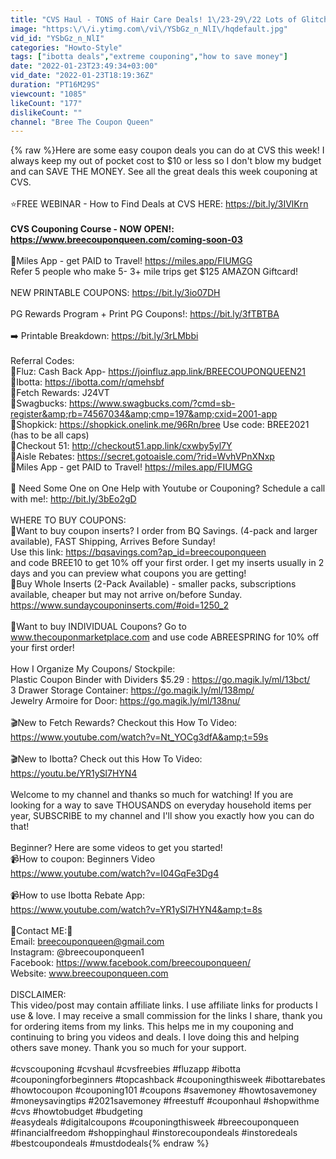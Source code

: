 ```yaml
---
title: "CVS Haul - TONS of Hair Care Deals! 1\/23-29\/22 Lots of Glitches!"
image: "https:\/\/i.ytimg.com\/vi\/YSbGz_n_NlI\/hqdefault.jpg"
vid_id: "YSbGz_n_NlI"
categories: "Howto-Style"
tags: ["ibotta deals","extreme couponing","how to save money"]
date: "2022-01-23T23:49:34+03:00"
vid_date: "2022-01-23T18:19:36Z"
duration: "PT16M29S"
viewcount: "1085"
likeCount: "177"
dislikeCount: ""
channel: "Bree The Coupon Queen"
---
```

{% raw %}Here are some easy coupon deals you can do at CVS this week! I always keep my out of pocket cost to $10 or less so I don't blow my budget and can SAVE THE MONEY. See all the great deals this week couponing at CVS.<br /><br />⭐️FREE WEBINAR - How to Find Deals at CVS HERE: <a rel="nofollow" target="blank" href="https://bit.ly/3IVlKrn">https://bit.ly/3IVlKrn</a><br /><br />**CVS Couponing Course - NOW OPEN!: <a rel="nofollow" target="blank" href="https://www.breecouponqueen.com/coming-soon-03">https://www.breecouponqueen.com/coming-soon-03</a><br /><br />**💸Miles App - get PAID to Travel! <a rel="nofollow" target="blank" href="https://miles.app/FIUMGG">https://miles.app/FIUMGG</a><br />Refer 5 people who make 5- 3+ mile trips get $125 AMAZON Giftcard!<br /><br />NEW PRINTABLE COUPONS: <a rel="nofollow" target="blank" href="https://bit.ly/3io07DH">https://bit.ly/3io07DH</a><br /><br />PG Rewards Program + Print PG Coupons!: <a rel="nofollow" target="blank" href="https://bit.ly/3fTBTBA">https://bit.ly/3fTBTBA</a><br /><br />➡️ Printable Breakdown: <a rel="nofollow" target="blank" href="https://bit.ly/3rLMbbi">https://bit.ly/3rLMbbi</a><br /><br />Referral Codes: <br />💸Fluz: Cash Back App- <a rel="nofollow" target="blank" href="https://joinfluz.app.link/BREECOUPONQUEEN21">https://joinfluz.app.link/BREECOUPONQUEEN21</a><br />💸Ibotta: <a rel="nofollow" target="blank" href="https://ibotta.com/r/qmehsbf">https://ibotta.com/r/qmehsbf</a>  <br />💸Fetch Rewards: J24VT<br />💸Swagbucks:  <a rel="nofollow" target="blank" href="https://www.swagbucks.com/?cmd=sb-register&amp;rb=74567034&amp;cmp=197&amp;cxid=2001-app">https://www.swagbucks.com/?cmd=sb-register&amp;rb=74567034&amp;cmp=197&amp;cxid=2001-app</a><br />💸Shopkick: <a rel="nofollow" target="blank" href="https://shopkick.onelink.me/96Rn/bree">https://shopkick.onelink.me/96Rn/bree</a>  Use code: BREE2021 (has to be all caps)<br />💸Checkout 51: <a rel="nofollow" target="blank" href="http://checkout51.app.link/cxwby5yl7Y">http://checkout51.app.link/cxwby5yl7Y</a><br />💸Aisle Rebates: <a rel="nofollow" target="blank" href="https://secret.gotoaisle.com/?rid=WvhVPnXNxp">https://secret.gotoaisle.com/?rid=WvhVPnXNxp</a> <br />💸Miles App - get PAID to Travel! <a rel="nofollow" target="blank" href="https://miles.app/FIUMGG">https://miles.app/FIUMGG</a><br /><br />👩 Need Some One on One Help with Youtube or Couponing? Schedule a call with me!: <a rel="nofollow" target="blank" href="http://bit.ly/3bEo2gD">http://bit.ly/3bEo2gD</a><br /><br />WHERE TO BUY COUPONS:<br />📜Want to buy coupon inserts? I order from BQ Savings. (4-pack and larger available), FAST Shipping, Arrives Before Sunday!<br />Use this link: <a rel="nofollow" target="blank" href="https://bqsavings.com?ap_id=breecouponqueen">https://bqsavings.com?ap_id=breecouponqueen</a><br />and code BREE10 to get 10% off your first order. I get my inserts usually in 2 days and you can preview what coupons you are getting! <br />📜Buy Whole Inserts (2-Pack Available) - smaller packs, subscriptions available, cheaper but may not arrive on/before Sunday. <a rel="nofollow" target="blank" href="https://www.sundaycouponinserts.com/#oid=1250_2">https://www.sundaycouponinserts.com/#oid=1250_2</a><br /><br />📜Want to buy INDIVIDUAL Coupons? Go to www.thecouponmarketplace.com and use code ABREESPRING for 10% off your first order!<br /><br />How I Organize My Coupons/ Stockpile: <br />Plastic Coupon Binder with Dividers $5.29 : <a rel="nofollow" target="blank" href="https://go.magik.ly/ml/13bct/">https://go.magik.ly/ml/13bct/</a><br />3 Drawer Storage Container: <a rel="nofollow" target="blank" href="https://go.magik.ly/ml/138mp/">https://go.magik.ly/ml/138mp/</a><br />Jewelry Armoire for Door: <a rel="nofollow" target="blank" href="https://go.magik.ly/ml/138nu/">https://go.magik.ly/ml/138nu/</a><br /><br />🎬New to Fetch Rewards? Checkout this How To Video: <br /><a rel="nofollow" target="blank" href="https://www.youtube.com/watch?v=Nt_YOCg3dfA&amp;t=59s">https://www.youtube.com/watch?v=Nt_YOCg3dfA&amp;t=59s</a><br /><br />🎬New to Ibotta? Check out this How To Video: <br /><a rel="nofollow" target="blank" href="https://youtu.be/YR1ySl7HYN4">https://youtu.be/YR1ySl7HYN4</a><br /><br />Welcome to my channel and thanks so much for watching! If you are looking for a way to save THOUSANDS on everyday household items per year, SUBSCRIBE to my channel and I'll show you exactly how you can do that!<br /><br />Beginner? Here are some videos to get you started!<br />📹How to coupon: Beginners Video<br /><a rel="nofollow" target="blank" href="https://www.youtube.com/watch?v=I04GqFe3Dg4">https://www.youtube.com/watch?v=I04GqFe3Dg4</a><br /><br />📹How to use Ibotta Rebate App:<br /><a rel="nofollow" target="blank" href="https://www.youtube.com/watch?v=YR1ySl7HYN4&amp;t=8s">https://www.youtube.com/watch?v=YR1ySl7HYN4&amp;t=8s</a><br /><br />💌Contact ME:💌<br />Email: breecouponqueen@gmail.com<br />Instagram: @breecouponqueen1<br />Facebook: <a rel="nofollow" target="blank" href="https://www.facebook.com/breecouponqueen/">https://www.facebook.com/breecouponqueen/</a> <br />Website: www.breecouponqueen.com <br /><br />DISCLAIMER: <br />This video/post may contain affiliate links. I use affiliate links for products I use &amp; love. I may receive a small commission for the links I share, thank you for ordering items from my links. This helps me in my couponing and continuing to bring you videos and deals. I love doing this and helping others save money. Thank you so much for your support.<br /><br />#cvscouponing  #cvshaul #cvsfreebies #fluzapp #ibotta  #couponingforbeginners #topcashback #couponingthisweek #ibottarebates  #howtocoupon #couponing101 #coupons #savemoney #howtosavemoney #moneysavingtips #2021savemoney #freestuff  #couponhaul #shopwithme #cvs #howtobudget #budgeting <br />#easydeals  #digitalcoupons  #couponingthisweek  #breecouponqueen  #financialfreedom #shoppinghaul #instorecoupondeals #instoredeals #bestcoupondeals  #mustdodeals{% endraw %}

